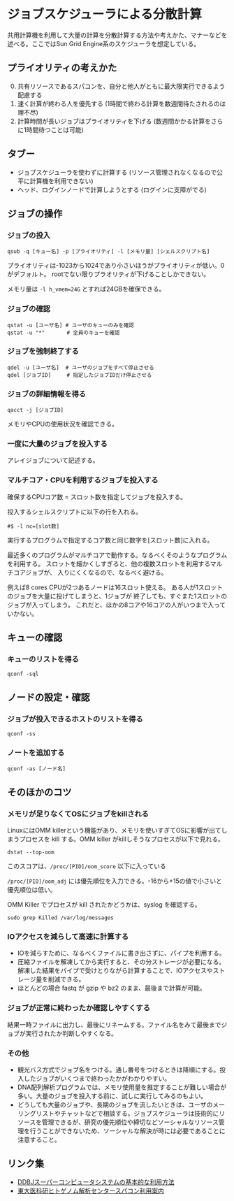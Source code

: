 # ジョブスケジューラによる分散計算
共用計算機を利用して大量の計算を分散計算する方法や考えかた、マナーなどを述べる。ここではSun Grid Engine系のスケジューラを想定している。

## プライオリティの考えかた
0. 共有リソースであるスパコンを、自分と他人がともに最大限実行できるよう配慮する
1. 速く計算が終わる人を優先する (1時間で終わる計算を数週間待たされるのは理不尽)
2. 計算時間が長いジョブはプライオリティを下げる (数週間かかる計算をさらに1時間待つことは可能)

## タブー

* ジョブスケジューラを使わずに計算する (リソース管理されなくなるので公平に計算機を利用できない)
* ヘッド、ログインノードで計算しようとする (ログインに支障がでる)

## ジョブの操作

### ジョブの投入

```
qsub -q [キュー名] -p [プライオリティ] -l [メモリ量] [シェルスクリプト名]
```
プライオリティは-1023から1024であり小さいほうがプライオリティが低い。0がデフォルト。
rootでない限りプラオリティが下げることしかできない。

メモリ量は ```-l h_vmem=24G``` とすれば24GBを確保できる。

### ジョブの確認
```
qstat -u [ユーザ名] # ユーザのキューのみを確認
qstat -u "*"       # 全員のキューを確認
```

### ジョブを強制終了する
```
qdel -u [ユーザ名]  # ユーザのジョブをすべて停止させる
qdel [ジョブID]     # 指定したジョブIDだけ停止させる
```

### ジョブの詳細情報を得る

```
qacct -j [ジョブID]
```

メモリやCPUの使用状況を確認できる。

### 一度に大量のジョブを投入する
アレイジョブについて記述する。

### マルチコア・CPUを利用するジョブを投入する
確保するCPUコア数 = スロット数を指定してジョブを投入する。

投入するシェルスクリプトに以下の行を入れる。
```
#$ -l nc=[slot数]
```

実行するプログラムで指定するコア数と同じ数字を[スロット数]に入れる。

最近多くのプログラムがマルチコアで動作する。なるべくそのようなプログラムを利用する。
スロットを細かくしすぎると、他の複数スロットを利用するマルチコアジョブが、
入りにくくなるので、なるべく避ける。

例えば8 cores CPUが2つあるノードは16スロット使える。
ある人が1スロットのジョブを大量に投げてしまうと、1ジョブが
終了しても、すぐまた1スロットのジョブが入ってしまう。
これだと、ほかの8コアや16コアの人がいつまで入っていかない。

## キューの確認

### キューのリストを得る
```
qconf -sql
```

## ノードの設定・確認

### ジョブが投入できるホストのリストを得る

```
qconf -ss
```

### ノートを追加する
```
qconf -as [ノード名]
```

## そのほかのコツ

### メモリが足りなくてOSにジョブをkillされる
LinuxにはOMM killerという機能があり、メモリを使いすぎてOSに影響が出てしまうプロセスを
kill する。OMM killer がkillしそうなプロセスが以下で見れる。

```
dstat --top-oom
```

このスコアは、```/proc/[PID]/oom_score``` 以下に入っている

```/proc/[PID]/oom_adj``` には優先順位を入力できる。-16から+15の値で小さいと優先順位は低い。

OMM Killer でプロセスが kill されたかどうかは、syslog を確認する。

```
sudo grep Killed /var/log/messages
```

### IOアクセスを減らして高速に計算する
* IOを減らすために、なるべくファイルに書き出さずに、パイプを利用する。
* 圧縮ファイルを解凍してから実行すると、その分ストレージが必要になる。解凍した結果をパイプで受けとりながら計算することで、IOアクセスやストレージ量を削減できる。
* ほとんどの場合 fastq が gzip や bz2 のまま、最後まで計算が可能。

### ジョブが正常に終わったか確認しやすくする
結果一時ファイルに出力し、最後にリネームする。ファイル名をみて最後までジョブが実行されたか判断しやすくなる。

### その他
* 観光バス方式でジョブ名をつける。通し番号をつけるときは降順にする。投入したジョブがいくつまで終わったかがわかりやすい。
* DNA配列解析プログラムでは、メモリ使用量を推定することが難しい場合が多い。大量のジョブを投入する前に、試しに実行してみるのもよい。
* どうしても大量のジョブや、長期のジョブを流したいときは、ユーザのメーリングリストやチャットなどで相談する。ジョブスケジューラは技術的にリソースを管理できるが、研究の優先順位や締切などソーシャルなリソース管理を行うことができないため、ソーシャルな解決が時には必要であることに注意すること。

## リンク集
* [DDBJスーパーコンピュータシステムの基本的な利用方法](http://sc.ddbj.nig.ac.jp/index.php/ja-howtouse)
* [東大医科研ヒトゲノム解析センタースパコン利用案内](https://supcom.hgc.jp/japanese/lead.html)